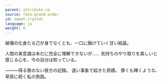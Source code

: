 ```yaml
---
parent: attribute.ce
source: fate-grand-order
id: sweet-crystal
language: ja
weight: 0
---
```


破壊の化身たる己が身でなくとも、一口に融けていく甘い結晶。

人間の美意識は未だに完全に理解できないが……
気持ちのやり取りを美しいと感じる心を、今の自分は知っている。

―――得る筈のない彼方の記録。
遠い事象で起きた奇蹟。
儚くも輝くような、草原に続く私の旅路。
